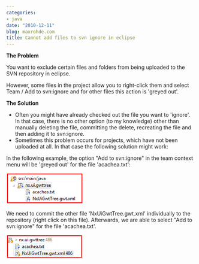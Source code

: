 ```yaml
---
categories:
- java
date: "2010-12-11"
blog: maxrohde.com
title: Cannot add files to svn ignore in eclipse
---
```


**The Problem**

You want to exclude certain files and folders from being uploaded to the SVN repository in eclipse.

However, some files in the project allow you to right-click them and select Team / Add to svn:ignore and for other files this action is 'greyed out'.

**The Solution**

- Often you might have already checked out the file you want to 'ignore'. In that case, there is no other option (to my knowledge) other than manually deleting the file, committing the delete, recreating the file and then adding it to svn:ignore.
- Sometimes this problem occurs for projects, which have not been uploaded at all. In that case the following solution might work:

In the following example, the option "Add to svn:ignore" in the team context menu will be 'greyed out' for the file 'acachea.txt':

![](images/121110_2154_cannotaddfi1.png)

We need to commit the other file 'NxUiGwtTree.gwt.xml' individually to the repository (right click on this file). Afterwards, we are able to select "Add to svn:ignore" for the file 'acachea.txt'.

![](images/121110_2154_cannotaddfi2.png)